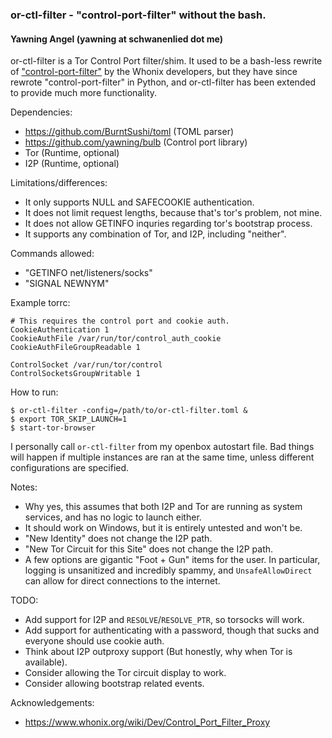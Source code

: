 ### or-ctl-filter - "control-port-filter" without the bash.
#### Yawning Angel (yawning at schwanenlied dot me)

or-ctl-filter is a Tor Control Port filter/shim.  It used to be a bash-less
rewrite of ["control-port-filter"](https://github.com/Whonix/control-port-filter)
by the Whonix developers, but they have since rewrote "control-port-filter" in
Python, and or-ctl-filter has been extended to provide much more functionality.

Dependencies:
 * https://github.com/BurntSushi/toml (TOML parser)
 * https://github.com/yawning/bulb (Control port library)
 * Tor (Runtime, optional)
 * I2P (Runtime, optional)

Limitations/differences:
 * It only supports NULL and SAFECOOKIE authentication.
 * It does not limit request lengths, because that's tor's problem, not mine.
 * It does not allow GETINFO inquries regarding tor's bootstrap process.
 * It supports any combination of Tor, and I2P, including "neither".

Commands allowed:
 * "GETINFO net/listeners/socks"
 * "SIGNAL NEWNYM"

Example torrc:
```
# This requires the control port and cookie auth.
CookieAuthentication 1
CookieAuthFile /var/run/tor/control_auth_cookie
CookieAuthFileGroupReadable 1

ControlSocket /var/run/tor/control
ControlSocketsGroupWritable 1
```

How to run:
```
$ or-ctl-filter -config=/path/to/or-ctl-filter.toml &
$ export TOR_SKIP_LAUNCH=1
$ start-tor-browser
```

I personally call `or-ctl-filter` from my openbox autostart file.  Bad things
will happen if multiple instances are ran at the same time, unless different
configurations are specified.

Notes:
 * Why yes, this assumes that both I2P and Tor are running as system services,
   and has no logic to launch either.
 * It should work on Windows, but it is entirely untested and won't be.
 * "New Identity" does not change the I2P path.
 * "New Tor Circuit for this Site" does not change the I2P path.
 * A few options are gigantic "Foot + Gun" items for the user.  In particular,
   logging is unsanitized and incredibly spammy, and `UnsafeAllowDirect`
   can allow for direct connections to the internet.

TODO:
 * Add support for I2P and `RESOLVE`/`RESOLVE_PTR`, so torsocks will work.
 * Add support for authenticating with a password, though that sucks and
   everyone should use cookie auth.
 * Think about I2P outproxy support (But honestly, why when Tor is available).
 * Consider allowing the Tor circuit display to work.
 * Consider allowing bootstrap related events.

Acknowledgements:
 * https://www.whonix.org/wiki/Dev/Control_Port_Filter_Proxy
